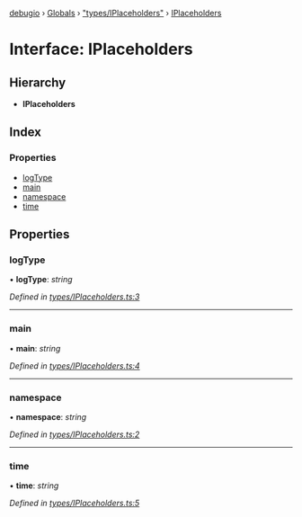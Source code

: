 [debugio](../README.md) › [Globals](../globals.md) › ["types/IPlaceholders"](../modules/_types_iplaceholders_.md) › [IPlaceholders](_types_iplaceholders_.iplaceholders.md)

# Interface: IPlaceholders

## Hierarchy

* **IPlaceholders**

## Index

### Properties

* [logType](_types_iplaceholders_.iplaceholders.md#logtype)
* [main](_types_iplaceholders_.iplaceholders.md#main)
* [namespace](_types_iplaceholders_.iplaceholders.md#namespace)
* [time](_types_iplaceholders_.iplaceholders.md#time)

## Properties

###  logType

• **logType**: *string*

*Defined in [types/IPlaceholders.ts:3](https://github.com/kislball/debugio/blob/ab967a2/src/types/IPlaceholders.ts#L3)*

___

###  main

• **main**: *string*

*Defined in [types/IPlaceholders.ts:4](https://github.com/kislball/debugio/blob/ab967a2/src/types/IPlaceholders.ts#L4)*

___

###  namespace

• **namespace**: *string*

*Defined in [types/IPlaceholders.ts:2](https://github.com/kislball/debugio/blob/ab967a2/src/types/IPlaceholders.ts#L2)*

___

###  time

• **time**: *string*

*Defined in [types/IPlaceholders.ts:5](https://github.com/kislball/debugio/blob/ab967a2/src/types/IPlaceholders.ts#L5)*
